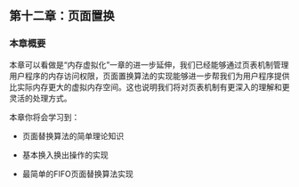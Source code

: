 ## 第十二章：页面置换

### 本章概要

本章可以看做是“内存虚拟化”一章的进一步延伸，我们已经能够通过页表机制管理用户程序的内存访问权限，页面置换算法的实现能够进一步帮我们为用户程序提供比实际内存更大的虚拟内存空间。这也说明我们将对页表机制有更深入的理解和更灵活的处理方式。  

本章你将会学习到：  

* 页面替换算法的简单理论知识

* 基本换入换出操作的实现

* 最简单的FIFO页面替换算法实现